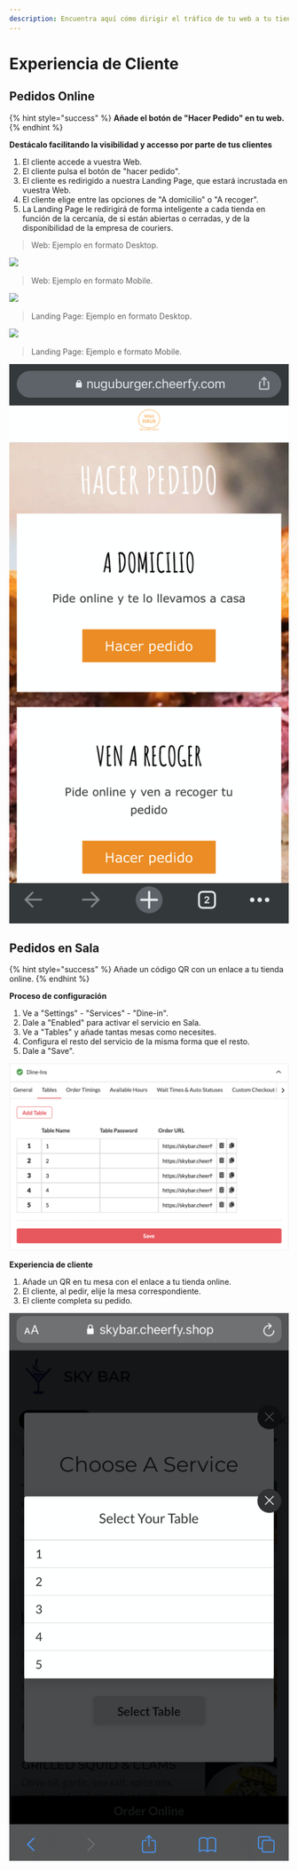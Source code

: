 ```yaml
---
description: Encuentra aquí cómo dirigir el tráfico de tu web a tu tienda online.
---
```


# Experiencia de Cliente

## Pedidos Online

{% hint style="success" %}
**Añade el botón de "Hacer Pedido" en tu web.**
{% endhint %}

**Destácalo facilitando la visibilidad y accesso por parte de tus clientes**

1. El cliente accede a vuestra Web.
2. El cliente pulsa el botón de "hacer pedido".
3. El cliente es redirigido a nuestra Landing Page, que estará incrustada en vuestra Web.
4. El cliente elige entre las opciones de "A domicilio" o "A recoger".
5. La Landing Page le redirigirá de forma inteligente a cada tienda en función de la cercanía, de si están abiertas o cerradas, y de la disponibilidad de la empresa de couriers.

> Web: Ejemplo en formato Desktop.

![](../.gitbook/assets/image%20%2833%29.png)

> Web: Ejemplo en formato Mobile.

![](../.gitbook/assets/image%20%2840%29.png)

> Landing Page: Ejemplo en formato Desktop.

![](../.gitbook/assets/image%20%284%29.png)

> Landing Page: Ejemplo e formato Mobile.

![](../.gitbook/assets/image%20%283%29.png)

## Pedidos en Sala

{% hint style="success" %}
Añade un código QR con un enlace a tu tienda online.
{% endhint %}

**Proceso de configuración**

1. Ve a "Settings" - "Services" - "Dine-in".
2. Dale a "Enabled" para activar el servicio en Sala.
3. Ve a "Tables" y añade tantas mesas como necesites. 
4. Configura el resto del servicio de la misma forma que el resto.
5. Dale a "Save".

![](../.gitbook/assets/image%20%2887%29.png)

**Experiencia de cliente**

1. Añade un QR en tu mesa con el enlace a tu tienda online.
2. El cliente, al pedir, elije la mesa correspondiente.
3. El cliente completa su pedido.

![](../.gitbook/assets/image%20%2879%29.png)

